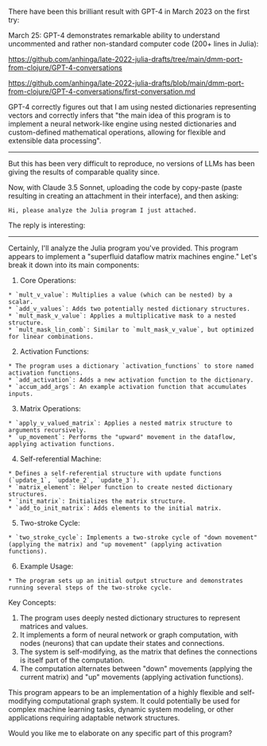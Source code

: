 There have been this brilliant result with GPT-4 in March 2023 on the first try:

March 25: GPT-4 demonstrates remarkable ability to understand uncommented and rather non-standard computer code (200+ lines in Julia):

https://github.com/anhinga/late-2022-julia-drafts/tree/main/dmm-port-from-clojure/GPT-4-conversations

https://github.com/anhinga/late-2022-julia-drafts/blob/main/dmm-port-from-clojure/GPT-4-conversations/first-conversation.md

GPT-4 correctly figures out that I am using nested dictionaries representing vectors and correctly infers that "the main idea of this program is to implement a neural network-like engine using nested dictionaries and custom-defined mathematical operations, allowing for flexible and extensible data processing".

*****

But this has been very difficult to reproduce, no versions of LLMs has been giving the results of comparable quality since.

Now, with Claude 3.5 Sonnet, uploading the code by copy-paste (paste resulting in creating an attachment in their interface),
and then asking:

`Hi, please analyze the Julia program I just attached.`

The reply is interesting:

*****

Certainly, I'll analyze the Julia program you've provided. This program appears to implement a "superfluid dataflow matrix machines engine." Let's break it down into its main components:

  1. Core Operations:

    * `mult_v_value`: Multiplies a value (which can be nested) by a scalar.
    * `add_v_values`: Adds two potentially nested dictionary structures.
    * `mult_mask_v_value`: Applies a multiplicative mask to a nested structure.
    * `mult_mask_lin_comb`: Similar to `mult_mask_v_value`, but optimized for linear combinations.


  2. Activation Functions:

    * The program uses a dictionary `activation_functions` to store named activation functions.
    * `add_activation`: Adds a new activation function to the dictionary.
    * `accum_add_args`: An example activation function that accumulates inputs.


  3. Matrix Operations:

    * `apply_v_valued_matrix`: Applies a nested matrix structure to arguments recursively.
    * `up_movement`: Performs the "upward" movement in the dataflow, applying activation functions.


  4. Self-referential Machine:

    * Defines a self-referential structure with update functions (`update_1`, `update_2`, `update_3`).
    * `matrix_element`: Helper function to create nested dictionary structures.
    * `init_matrix`: Initializes the matrix structure.
    * `add_to_init_matrix`: Adds elements to the initial matrix.


  5. Two-stroke Cycle:

    * `two_stroke_cycle`: Implements a two-stroke cycle of "down movement" (applying the matrix) and "up movement" (applying activation functions).


  6. Example Usage:

    * The program sets up an initial output structure and demonstrates running several steps of the two-stroke cycle.



Key Concepts:

  1. The program uses deeply nested dictionary structures to represent matrices and values.
  2. It implements a form of neural network or graph computation, with nodes (neurons) that can update their states and connections.
  3. The system is self-modifying, as the matrix that defines the connections is itself part of the computation.
  4. The computation alternates between "down" movements (applying the current matrix) and "up" movements (applying activation functions).

This program appears to be an implementation of a highly flexible and self-modifying computational graph system. It could potentially be used for complex machine learning tasks, dynamic system modeling, or other applications requiring adaptable network structures.

Would you like me to elaborate on any specific part of this program?

